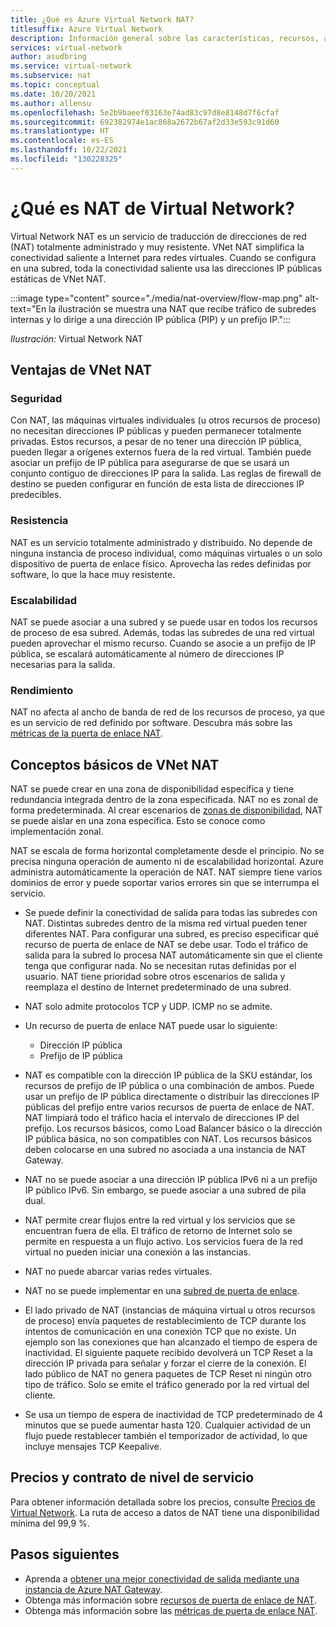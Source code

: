 ```yaml
---
title: ¿Qué es Azure Virtual Network NAT?
titlesuffix: Azure Virtual Network
description: Información general sobre las características, recursos, arquitectura e implementación de Virtual Network NAT. Aprenda cómo funciona Virtual Network NAT y cómo usar los recursos de puerta de enlace de NAT en la nube.
services: virtual-network
author: asudbring
ms.service: virtual-network
ms.subservice: nat
ms.topic: conceptual
ms.date: 10/20/2021
ms.author: allensu
ms.openlocfilehash: 5e2b9baeef03163e74ad83c97d8e8148d7f6cfaf
ms.sourcegitcommit: 692382974e1ac868a2672b67af2d33e593c91d60
ms.translationtype: HT
ms.contentlocale: es-ES
ms.lasthandoff: 10/22/2021
ms.locfileid: "130228325"
---
```

# <a name="what-is-virtual-network-nat"></a>¿Qué es NAT de Virtual Network?

Virtual Network NAT es un servicio de traducción de direcciones de red (NAT) totalmente administrado y muy resistente. VNet NAT simplifica la conectividad saliente a Internet para redes virtuales. Cuando se configura en una subred, toda la conectividad saliente usa las direcciones IP públicas estáticas de VNet NAT. 

:::image type="content" source="./media/nat-overview/flow-map.png" alt-text="En la ilustración se muestra una NAT que recibe tráfico de subredes internas y lo dirige a una dirección IP pública (PIP) y un prefijo IP.":::

*Ilustración:* Virtual Network NAT

## <a name="vnet-nat-benefits"></a>Ventajas de VNet NAT

### <a name="security"></a>Seguridad
Con NAT, las máquinas virtuales individuales (u otros recursos de proceso) no necesitan direcciones IP públicas y pueden permanecer totalmente privadas. Estos recursos, a pesar de no tener una dirección IP pública, pueden llegar a orígenes externos fuera de la red virtual. También puede asociar un prefijo de IP pública para asegurarse de que se usará un conjunto contiguo de direcciones IP para la salida. Las reglas de firewall de destino se pueden configurar en función de esta lista de direcciones IP predecibles.

### <a name="resiliency"></a>Resistencia 
NAT es un servicio totalmente administrado y distribuido. No depende de ninguna instancia de proceso individual, como máquinas virtuales o un solo dispositivo de puerta de enlace físico. Aprovecha las redes definidas por software, lo que la hace muy resistente. 

### <a name="scalability"></a>Escalabilidad
NAT se puede asociar a una subred y se puede usar en todos los recursos de proceso de esa subred. Además, todas las subredes de una red virtual pueden aprovechar el mismo recurso. Cuando se asocie a un prefijo de IP pública, se escalará automáticamente al número de direcciones IP necesarias para la salida.

### <a name="performance"></a>Rendimiento
NAT no afecta al ancho de banda de red de los recursos de proceso, ya que es un servicio de red definido por software. Descubra más sobre las [métricas de la puerta de enlace NAT](nat-gateway-resource.md#performance).


## <a name="vnet-nat-basics"></a>Conceptos básicos de VNet NAT

NAT se puede crear en una zona de disponibilidad específica y tiene redundancia integrada dentro de la zona especificada. NAT no es zonal de forma predeterminada. Al crear escenarios de [zonas de disponibilidad](../../availability-zones/az-overview.md), NAT se puede aislar en una zona específica. Esto se conoce como implementación zonal.

NAT se escala de forma horizontal completamente desde el principio. No se precisa ninguna operación de aumento ni de escalabilidad horizontal.  Azure administra automáticamente la operación de NAT.  NAT siempre tiene varios dominios de error y puede soportar varios errores sin que se interrumpa el servicio.

* Se puede definir la conectividad de salida para todas las subredes con NAT.  Distintas subredes dentro de la misma red virtual pueden tener diferentes NAT. Para configurar una subred, es preciso especificar qué recurso de puerta de enlace de NAT se debe usar.  Todo el tráfico de salida para la subred lo procesa NAT automáticamente sin que el cliente tenga que configurar nada.  No se necesitan rutas definidas por el usuario. NAT tiene prioridad sobre otros escenarios de salida y reemplaza el destino de Internet predeterminado de una subred.
* NAT solo admite protocolos TCP y UDP. ICMP no se admite.
* Un recurso de puerta de enlace NAT puede usar lo siguiente:

  * Dirección IP pública
  * Prefijo de IP pública
* NAT es compatible con la dirección IP pública de la SKU estándar, los recursos de prefijo de IP pública o una combinación de ambos. Puede usar un prefijo de IP pública directamente o distribuir las direcciones IP públicas del prefijo entre varios recursos de puerta de enlace de NAT. NAT limpiará todo el tráfico hacia el intervalo de direcciones IP del prefijo. Los recursos básicos, como Load Balancer básico o la dirección IP pública básica, no son compatibles con NAT.  Los recursos básicos deben colocarse en una subred no asociada a una instancia de NAT Gateway.
* NAT no se puede asociar a una dirección IP pública IPv6 ni a un prefijo IP público IPv6. Sin embargo, se puede asociar a una subred de pila dual.
* NAT permite crear flujos entre la red virtual y los servicios que se encuentran fuera de ella. El tráfico de retorno de Internet solo se permite en respuesta a un flujo activo. Los servicios fuera de la red virtual no pueden iniciar una conexión a las instancias.
* NAT no puede abarcar varias redes virtuales.
* NAT no se puede implementar en una [subred de puerta de enlace](../../vpn-gateway/vpn-gateway-about-vpn-gateway-settings.md#gwsub).
* El lado privado de NAT (instancias de máquina virtual u otros recursos de proceso) envía paquetes de restablecimiento de TCP durante los intentos de comunicación en una conexión TCP que no existe. Un ejemplo son las conexiones que han alcanzado el tiempo de espera de inactividad. El siguiente paquete recibido devolverá un TCP Reset a la dirección IP privada para señalar y forzar el cierre de la conexión. El lado público de NAT no genera paquetes de TCP Reset ni ningún otro tipo de tráfico.  Solo se emite el tráfico generado por la red virtual del cliente.
* Se usa un tiempo de espera de inactividad de TCP predeterminado de 4 minutos que se puede aumentar hasta 120. Cualquier actividad de un flujo puede restablecer también el temporizador de actividad, lo que incluye mensajes TCP Keepalive.

## <a name="pricing-and-sla"></a>Precios y contrato de nivel de servicio

Para obtener información detallada sobre los precios, consulte [Precios de Virtual Network](https://azure.microsoft.com/pricing/details/virtual-network). La ruta de acceso a datos de NAT tiene una disponibilidad mínima del 99,9 %.

## <a name="next-steps"></a>Pasos siguientes

* Aprenda a [obtener una mejor conectividad de salida mediante una instancia de Azure NAT Gateway](https://www.youtube.com/watch?v=2Ng_uM0ZaB4).
* Obtenga más información sobre [recursos de puerta de enlace de NAT](./nat-gateway-resource.md).
* Obtenga más información sobre las [métricas de puerta de enlace NAT](./nat-metrics.md).
